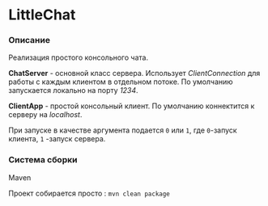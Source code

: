 # LittleChat
### Описание
Реализация простого консольного чата.

**ChatServer** - основной класс сервера. Использует *ClientConnection* для работы с каждым клиентом в отдельном потоке.
По умолчанию запускается локально на порту *1234*.

**ClientApp** - простой консольный клиент. По умолчанию коннектится к серверу на *localhost*.

При запуске в качестве аргумента подается `0` или `1`, где `0`-запуск клиента, `1` -запуск сервера.
### Система сборки
Maven

Проект собирается просто : `mvn clean package`




